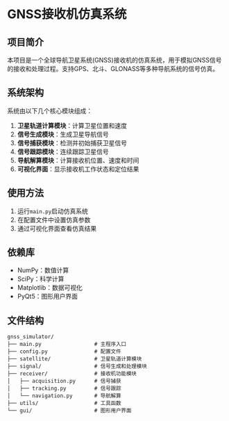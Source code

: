 # GNSS接收机仿真系统

## 项目简介
本项目是一个全球导航卫星系统(GNSS)接收机的仿真系统，用于模拟GNSS信号的接收和处理过程。支持GPS、北斗、GLONASS等多种导航系统的信号仿真。

## 系统架构
系统由以下几个核心模块组成：
1. **卫星轨道计算模块**：计算卫星位置和速度
2. **信号生成模块**：生成卫星导航信号
3. **信号捕获模块**：检测并初始捕获卫星信号
4. **信号跟踪模块**：连续跟踪卫星信号
5. **导航解算模块**：计算接收机位置、速度和时间
6. **可视化界面**：显示接收机工作状态和定位结果

## 使用方法
1. 运行`main.py`启动仿真系统
2. 在配置文件中设置仿真参数
3. 通过可视化界面查看仿真结果

## 依赖库
- NumPy：数值计算
- SciPy：科学计算
- Matplotlib：数据可视化
- PyQt5：图形用户界面

## 文件结构
```
gnss_simulator/
├── main.py                 # 主程序入口
├── config.py               # 配置文件
├── satellite/              # 卫星轨道计算模块
├── signal/                 # 信号生成和处理模块
├── receiver/               # 接收机功能模块
│   ├── acquisition.py      # 信号捕获
│   ├── tracking.py         # 信号跟踪
│   └── navigation.py       # 导航解算
├── utils/                  # 工具函数
└── gui/                    # 图形用户界面
```